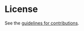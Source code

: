 # License

See the
[guidelines for contributions](https://github.com/ulrichwisser/draft-wisser-registrylock/blob//CONTRIBUTING.md).

